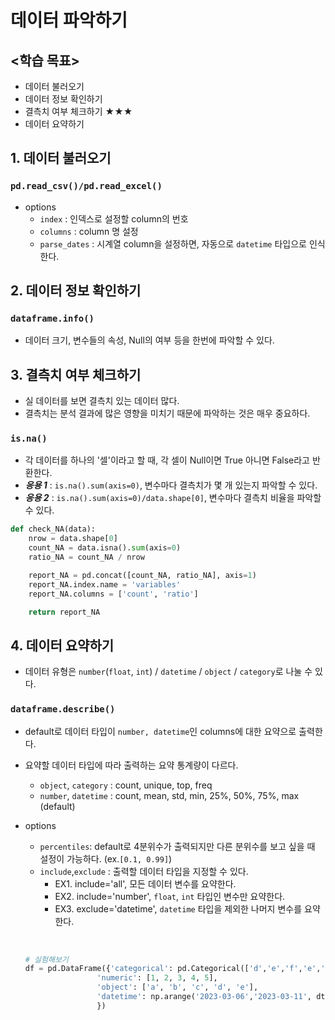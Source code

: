 # **데이터 파악하기**

## **<학습 목표>**
* 데이터 불러오기
* 데이터 정보 확인하기
* 결측치 여부 체크하기 ★★★
* 데이터 요약하기

## **1. 데이터 불러오기**
### **`pd.read_csv()/pd.read_excel()`**
* options
    * `index` : 인덱스로 설정할 column의 번호
    * `columns` : column 명 설정
    * `parse_dates` : 시계열 column을 설정하면, 자동으로 `datetime` 타입으로 인식한다.

## **2. 데이터 정보 확인하기**
### **`dataframe.info()`**
* 데이터 크기, 변수들의 속성, Null의 여부 등을 한번에 파악할 수 있다.

## **3. 결측치 여부 체크하기**
* 실 데이터를 보면 결측치 있는 데이터 많다. 
* 결측치는 분석 결과에 많은 영향을 미치기 때문에 파악하는 것은 매우 중요하다. 
### **`is.na()`**
* 각 데이터를 하나의 '셀'이라고 할 때,
각 셀이 Null이면 True 아니면 False라고 반환한다. 
* ***응용 1*** : `is.na().sum(axis=0)`, 변수마다 결측치가 몇 개 있는지 파악할 수 있다.
* ***응용 2*** : `is.na().sum(axis=0)/data.shape[0]`, 변수마다 결측치 비율을 파악할 수 있다.

```python
def check_NA(data):
    nrow = data.shape[0]
    count_NA = data.isna().sum(axis=0)
    ratio_NA = count_NA / nrow

    report_NA = pd.concat([count_NA, ratio_NA], axis=1)
    report_NA.index.name = 'variables'
    report_NA.columns = ['count', 'ratio']

    return report_NA
```

## **4. 데이터 요약하기**
* 데이터 유형은 `number`(`float`, `int`) / `datetime` / `object` / `category`로 나눌 수 있다. 
### **`dataframe.describe()`**
* default로 데이터 타입이 `number, datetime`인 columns에 대한 요약으로 출력한다.
* 요약할 데이터 타입에 따라 출력하는 요약 통계량이 다르다.
    * `object`, `category` : count, unique, top, freq
    * `number`, `datetime` : count, mean, std, min, 25%, 50%, 75%, max (default)
* options
    * `percentiles`: default로 4분위수가 출력되지만 다른 분위수를 보고 싶을 때 설정이 가능하다. (ex.`[0.1, 0.99]`)
    * `include`,`exclude` : 출력할 데이터 타입을 지정할 수 있다.<br>
        * EX1. include='all', 모든 데이터 변수를 요약한다.
        * EX2. include='number', `float`, `int` 타입인 변수만 요약한다.
        * EX3. exclude='datetime', `datetime` 타입을 제외한 나머지 변수를 요약한다.
    
    &nbsp;
    ```python
    # 실험해보기
    df = pd.DataFrame({'categorical': pd.Categorical(['d','e','f','e','f']),
                    'numeric': [1, 2, 3, 4, 5],
                    'object': ['a', 'b', 'c', 'd', 'e'],
                    'datetime': np.arange('2023-03-06','2023-03-11', dtype='datetime64')
                    })
    ```